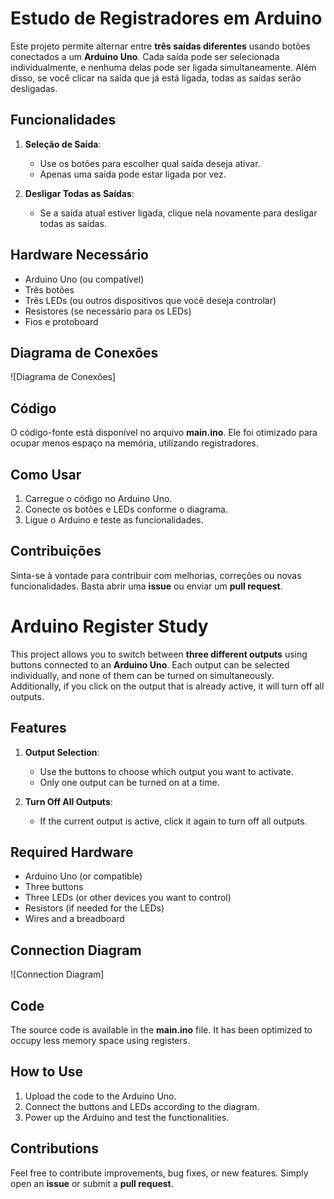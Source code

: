 # Estudo de Registradores em Arduino

Este projeto permite alternar entre **três saídas diferentes** usando botões conectados a um **Arduino Uno**. Cada saída pode ser selecionada individualmente, e nenhuma delas pode ser ligada simultaneamente. Além disso, se você clicar na saída que já está ligada, todas as saídas serão desligadas.

## Funcionalidades

1. **Seleção de Saída**:

   - Use os botões para escolher qual saída deseja ativar.
   - Apenas uma saída pode estar ligada por vez.

2. **Desligar Todas as Saídas**:
   - Se a saída atual estiver ligada, clique nela novamente para desligar todas as saídas.

## Hardware Necessário

- Arduino Uno (ou compatível)
- Três botões
- Três LEDs (ou outros dispositivos que você deseja controlar)
- Resistores (se necessário para os LEDs)
- Fios e protoboard

## Diagrama de Conexões

![Diagrama de Conexões]

## Código

O código-fonte está disponível no arquivo **main.ino**. Ele foi otimizado para ocupar menos espaço na memória, utilizando registradores.

## Como Usar

1. Carregue o código no Arduino Uno.
2. Conecte os botões e LEDs conforme o diagrama.
3. Ligue o Arduino e teste as funcionalidades.

## Contribuições

Sinta-se à vontade para contribuir com melhorias, correções ou novas funcionalidades. Basta abrir uma **issue** ou enviar um **pull request**.

# Arduino Register Study

This project allows you to switch between **three different outputs** using buttons connected to an **Arduino Uno**. Each output can be selected individually, and none of them can be turned on simultaneously. Additionally, if you click on the output that is already active, it will turn off all outputs.

## Features

1. **Output Selection**:

   - Use the buttons to choose which output you want to activate.
   - Only one output can be turned on at a time.

2. **Turn Off All Outputs**:
   - If the current output is active, click it again to turn off all outputs.

## Required Hardware

- Arduino Uno (or compatible)
- Three buttons
- Three LEDs (or other devices you want to control)
- Resistors (if needed for the LEDs)
- Wires and a breadboard

## Connection Diagram

![Connection Diagram]

## Code

The source code is available in the **main.ino** file. It has been optimized to occupy less memory space using registers.

## How to Use

1. Upload the code to the Arduino Uno.
2. Connect the buttons and LEDs according to the diagram.
3. Power up the Arduino and test the functionalities.

## Contributions

Feel free to contribute improvements, bug fixes, or new features. Simply open an **issue** or submit a **pull request**.
